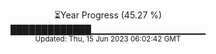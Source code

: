 <p align="center">
⏳Year Progress (45.27 %) <br>
█████████████▁▁▁▁▁▁▁▁▁▁▁▁▁▁▁▁▁ <br>
<sub>Updated: Thu, 15 Jun 2023 06:02:42 GMT</sub>
</p>

